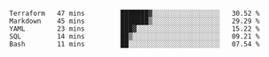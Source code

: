 <!--START_SECTION:waka-->
```text
Terraform   47 mins         ███████▓░░░░░░░░░░░░░░░░░   30.52 % 
Markdown    45 mins         ███████▒░░░░░░░░░░░░░░░░░   29.29 % 
YAML        23 mins         ███▓░░░░░░░░░░░░░░░░░░░░░   15.22 % 
SQL         14 mins         ██▒░░░░░░░░░░░░░░░░░░░░░░   09.21 % 
Bash        11 mins         ██░░░░░░░░░░░░░░░░░░░░░░░   07.54 % 
```
<!--END_SECTION:waka-->